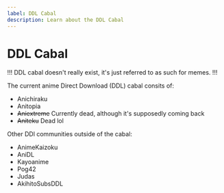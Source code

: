 ```yaml
---
label: DDL Cabal
description: Learn about the DDL Cabal
---
```


# DDL Cabal

!!!
DDL cabal doesn't really exist, it's just referred to as such for memes.
!!!

The current anime Direct Download (DDL) cabal consits of:

- Anichiraku
- Anitopia
- ~~Aniextreme~~ Currently dead, although it's supposedly coming back
- ~~Aniteku~~ Dead lol

Other DDl communities outside of the cabal:

- AnimeKaizoku
- AniDL
- Kayoanime
- Pog42
- Judas
- AkihitoSubsDDL

